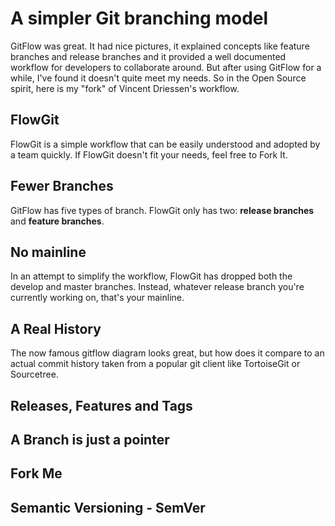 # A simpler Git branching model

GitFlow was great. It had nice pictures, it explained concepts like feature branches and release branches and it provided a well documented workflow for developers to collaborate around. But after using GitFlow for a while, I've found it doesn't quite meet my needs. So in the Open Source spirit, here is my "fork" of Vincent Driessen's workflow.

## FlowGit
FlowGit is a simple workflow that can be easily understood and adopted by a team quickly. If FlowGit doesn't fit your needs, feel free to Fork It.

## Fewer Branches
GitFlow has five types of branch. FlowGit only has two: **release branches** and **feature branches**.

## No mainline
In an attempt to simplify the workflow, FlowGit has dropped both the develop and master branches. Instead, whatever release branch you're currently working on, that's your mainline.

## A Real History
The now famous gitflow diagram looks great, but how does it compare to an actual commit history taken from a popular git client like TortoiseGit or Sourcetree.

## Releases, Features and Tags

## A Branch is just a pointer

## Fork Me

## Semantic Versioning - SemVer